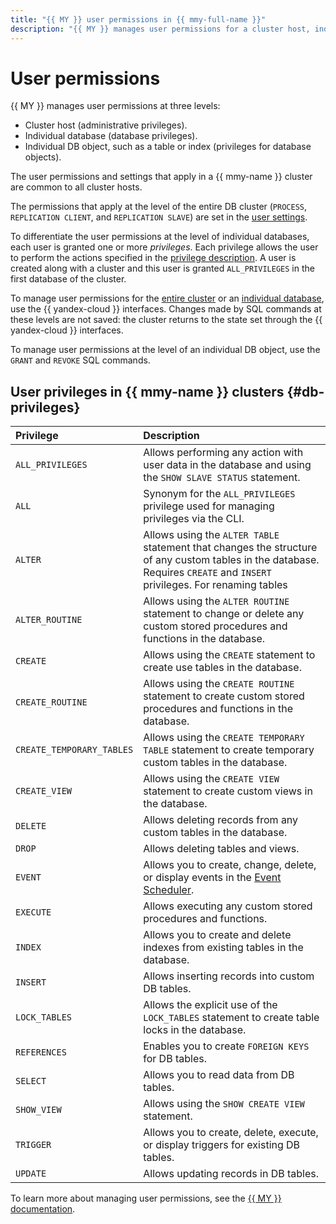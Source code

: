 ```yaml
---
title: "{{ MY }} user permissions in {{ mmy-full-name }}"
description: "{{ MY }} manages user permissions for a cluster host, individual database, and an individual database object. The user permissions and settings that apply in a {{ mmy-name }} cluster are common to all cluster hosts."
---
```


# User permissions

{{ MY }} manages user permissions at three levels:

* Cluster host (administrative privileges).
* Individual database (database privileges).
* Individual DB object, such as a table or index (privileges for database objects).

The user permissions and settings that apply in a {{ mmy-name }} cluster are common to all cluster hosts.

The permissions that apply at the level of the entire DB cluster (`PROCESS`, `REPLICATION CLIENT`, and `REPLICATION SLAVE`) are set in the [user settings](./settings-list.md#setting-administrative-privileges).

To differentiate the user permissions at the level of individual databases, each user is granted one or more _privileges_. Each privilege allows the user to perform the actions specified in the [privilege description](#db-privileges). A user is created along with a cluster and this user is granted `ALL_PRIVILEGES` in the first database of the cluster.

To manage user permissions for the [entire cluster](./settings-list.md#dbms-user-settings) or an [individual database](../operations/grant.md), use the {{ yandex-cloud }} interfaces. Changes made by SQL commands at these levels are not saved: the cluster returns to the state set through the {{ yandex-cloud }} interfaces.

To manage user permissions at the level of an individual DB object, use the `GRANT` and `REVOKE` SQL commands.

## User privileges in {{ mmy-name }} clusters {#db-privileges}

| Privilege | Description |
|:---|:---|
| `ALL_PRIVILEGES` | Allows performing any action with user data in the database and using the `SHOW SLAVE STATUS` statement. |
| `ALL` | Synonym for the `ALL_PRIVILEGES` privilege used for managing privileges via the CLI. |
| `ALTER` | Allows using the `ALTER TABLE` statement that changes the structure of any custom tables in the database. Requires `CREATE` and `INSERT` privileges. For renaming tables |
| `ALTER_ROUTINE` | Allows using the `ALTER ROUTINE` statement to change or delete any custom stored procedures and functions in the database. |
| `CREATE` | Allows using the `CREATE` statement to create use tables in the database. |
| `CREATE_ROUTINE` | Allows using the `CREATE ROUTINE` statement to create custom stored procedures and functions in the database. |
| `CREATE_TEMPORARY_TABLES` | Allows using the `CREATE TEMPORARY TABLE` statement to create temporary custom tables in the database. |
| `CREATE_VIEW` | Allows using the `CREATE VIEW` statement to create custom views in the database. |
| `DELETE` | Allows deleting records from any custom tables in the database. |
| `DROP` | Allows deleting tables and views. |
| `EVENT` | Allows you to create, change, delete, or display events in the [Event Scheduler](https://dev.mysql.com/doc/refman/8.0/en/events-overview.html). |
| `EXECUTE` | Allows executing any custom stored procedures and functions. |
| `INDEX` | Allows you to create and delete indexes from existing tables in the database. |
| `INSERT` | Allows inserting records into custom DB tables. |
| `LOCK_TABLES` | Allows the explicit use of the `LOCK_TABLES` statement to create table locks in the database. |
| `REFERENCES` | Enables you to create `FOREIGN KEYS` for DB tables. |
| `SELECT` | Allows you to read data from DB tables. |
| `SHOW_VIEW` | Allows using the `SHOW CREATE VIEW` statement. |
| `TRIGGER` | Allows you to create, delete, execute, or display triggers for existing DB tables. |
| `UPDATE` | Allows updating records in DB tables. |

To learn more about managing user permissions, see the [{{ MY }} documentation](https://dev.mysql.com/doc/refman/8.0/en/privileges-provided.html).
